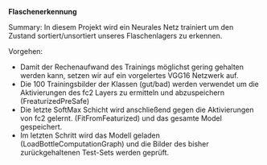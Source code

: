 __Flaschenerkennung__

Summary:
In diesem Projekt wird ein Neurales Netz trainiert um den Zustand sortiert/unsortiert unseres Flaschenlagers zu erkennen.

Vorgehen:
- Damit der Rechenaufwand des Trainings möglichst gering gehalten werden kann, setzen wir auf ein vorgelertes VGG16 Netzwerk auf.
- Die 100 Trainingsbilder der Klassen (gut/bad) werden verwendet um die Aktivierungen des fc2 Layers zu ermitteln und 
    abzuspeichern (FreaturizedPreSafe)
- Die letzte SoftMax Schicht wird anschließend gegen die Aktivierungen von fc2 gelernt. (FitFromFeaturized) und das 
gesamte Model gespeichert.
- Im letzten Schritt wird das Modell geladen (LoadBottleComputationGraph) und die Bilder des bisher zurückgehaltenen 
Test-Sets werden geprüft.






